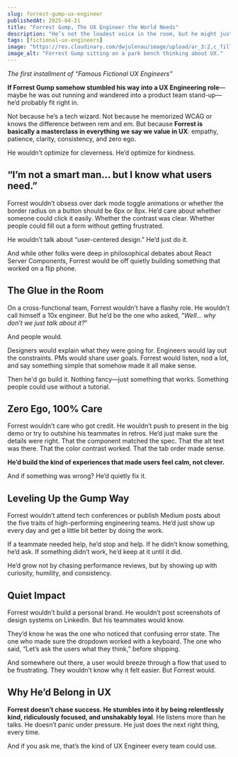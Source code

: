 ```yaml
---
slug: forrest-gump-ux-engineer
publishedAt: 2025-04-21
title: "Forrest Gump, The UX Engineer the World Needs"
description: "He’s not the loudest voice in the room, but he might just be the one who makes the whole product work better. A lighthearted thought experiment on what Forrest’s quiet strengths would look like on a cross-functional UX team."
tags: [fictional-ux-engineers]
image: "https://res.cloudinary.com/dwjulenau/image/upload/ar_3:2,c_fill,dpr_auto,f_auto,fl_progressive,q_auto/v1745252408/josh-portfolio/assets_task_01jschr2wafjf8hks8ths3jz2t_img_0.webp"
image_alt: "Forrest Gump sitting on a park bench thinking about UX."
---
```

<i>The first installment of “Famous Fictional UX Engineers”</i>

<strong>If Forrest Gump somehow stumbled his way into a UX Engineering role</strong>&mdash;maybe he was out running and wandered into a product team stand-up&mdash;he’d probably fit right in.

Not because he’s a tech wizard. Not because he memorized WCAG or knows the difference between rem and em. But because <strong>Forrest is basically a masterclass in everything we say we value in UX</strong>: empathy, patience, clarity, consistency, and zero ego.

He wouldn’t optimize for cleverness. He’d optimize for kindness.

## “I’m not a smart man… but I know what users need.”
Forrest wouldn’t obsess over dark mode toggle animations or whether the border radius on a button should be 6px or 8px. He’d care about whether someone could click it easily. Whether the contrast was clear. Whether people could fill out a form without getting frustrated.

He wouldn’t talk about “user-centered design.” He’d just do it.

And while other folks were deep in philosophical debates about React Server Components, Forrest would be off quietly building something that worked on a flip phone.

## The Glue in the Room
On a cross-functional team, Forrest wouldn’t have a flashy role. He wouldn’t call himself a 10x engineer. But he’d be the one who asked, “<i>Well… why don’t we just talk about it?</i>”

And people would.

Designers would explain what they were going for. Engineers would lay out the constraints. PMs would share user goals. Forrest would listen, nod a lot, and say something simple that somehow made it all make sense.

Then he'd go build it. Nothing fancy&mdash;just something that works. Something people could use without a tutorial.

## Zero Ego, 100% Care
Forrest wouldn’t care who got credit. He wouldn’t push to present in the big demo or try to outshine his teammates in retros. He’d just make sure the details were right. That the component matched the spec. That the alt text was there. That the color contrast worked. That the tab order made sense.

<strong>He’d build the kind of experiences that made users feel calm, not clever.</strong>

And if something was wrong? He’d quietly fix it.

## Leveling Up the Gump Way
Forrest wouldn’t attend tech conferences or publish Medium posts about the five traits of high-performing engineering teams. He’d just show up every day and get a little bit better by doing the work.

If a teammate needed help, he’d stop and help. If he didn’t know something, he’d ask. If something didn’t work, he’d keep at it until it did.

He’d grow not by chasing performance reviews, but by showing up with curiosity, humility, and consistency.

## Quiet Impact
Forrest wouldn’t build a personal brand. He wouldn’t post screenshots of design systems on LinkedIn. But his teammates would know.

They’d know he was the one who noticed that confusing error state. The one who made sure the dropdown worked with a keyboard. The one who said, “Let’s ask the users what they think,” before shipping.

And somewhere out there, a user would breeze through a flow that used to be frustrating. They wouldn’t know why it felt easier. But Forrest would.

## Why He’d Belong in UX
<strong>Forrest doesn’t chase success. He stumbles into it by being relentlessly kind, ridiculously focused, and unshakably loyal</strong>. He listens more than he talks. He doesn’t panic under pressure. He just does the next right thing, every time.

And if you ask me, that’s the kind of UX Engineer every team could use.
